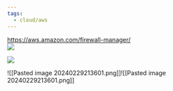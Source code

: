 ```yaml
---
tags:
  - cloud/aws
---
```



https://aws.amazon.com/firewall-manager/  
![](https://i.imgur.com/Zn8oFSf.png)

![](https://i.imgur.com/C9AbGrg.png)


![[Pasted image 20240229213601.png]]![[Pasted image 20240229213601.png]]